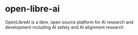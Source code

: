 # open-libre-ai
OpenLibreAI is a libre, open source platform for AI research and development including AI safety and AI alignment research
